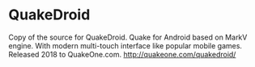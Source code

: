 # QuakeDroid
Copy of the source for QuakeDroid. Quake for Android based on MarkV engine. With modern multi-touch interface like popular mobile games. Released 2018 to QuakeOne.com. http://quakeone.com/quakedroid/  
